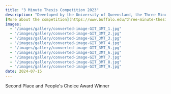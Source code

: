 ```yaml
---
title: "3 Minute Thesis Competition 2023"
description: "Developed by the University of Queensland, the Three Minute Thesis (3MT) competition celebrates the exciting research conducted by PhD students by cultivating students’ academic, presentation and research communication skills. Participants are judged on the ability to effectively convey the essence and importance of their research in an engaging way to a non-specialist audience in just three minutes, with one PowerPoint slide."
[More about the competition](https://www.buffalo.edu/three-minute-thesis/past/2023.html)
images:
  - "/images/gallery/converted-image-GIT_3MT_1.jpg"
  - "/images/gallery/converted-image-GIT_3MT_2.jpg"
  - "/images/gallery/converted-image-GIT_3MT_3.jpg"
  - "/images/gallery/converted-image-GIT_3MT_4.jpg"
  - "/images/gallery/converted-image-GIT_3MT_5.jpg"
  - "/images/gallery/converted-image-GIT_3MT_6.jpg"
  - "/images/gallery/converted-image-GIT_3MT_7.jpg"
  - "/images/gallery/converted-image-GIT_3MT_8.jpg"
  - "/images/gallery/converted-image-GIT_3MT_9.jpg"
date: 2024-07-15
---
```

Second Place and People's Choice Award Winner

